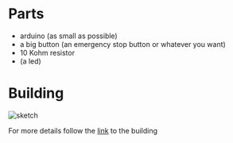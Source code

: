 # Parts

- arduino (as small as possible)
- a big button (an emergency stop button or whatever you want)
- 10 Kohm resistor
- (a led)

# Building

![sketch](../assets/arduino_board.png)

For more details follow the [link](https://sciencesappliquees.com/codages/arduino/654-arduino-3-different-ways-of-connecting-a-push-button) 
to the building



